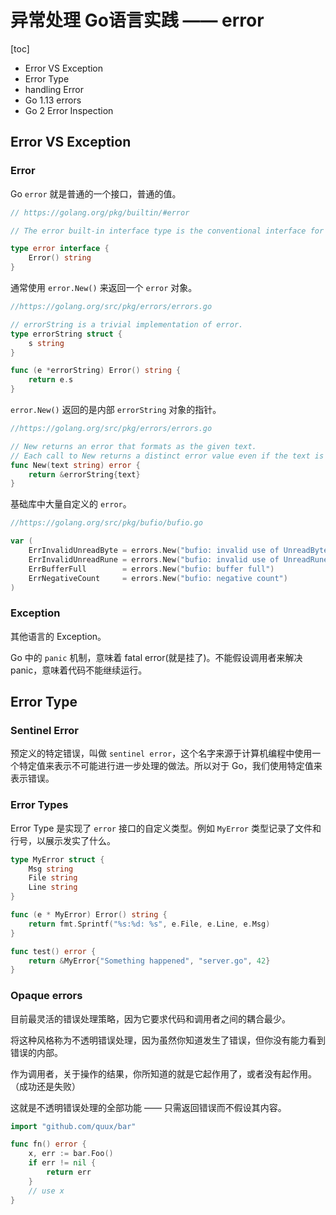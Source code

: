 # 异常处理 Go语言实践 —— error

[toc]

- Error VS Exception
- Error Type
- handling Error
- Go 1.13 errors
- Go 2 Error Inspection

## Error VS Exception

### Error

Go `error` 就是普通的一个接口，普通的值。

```go
// https://golang.org/pkg/builtin/#error

// The error built-in interface type is the conventional interface for representing an error condition, with the nil value representing no error.

type error interface {
    Error() string
}
```


通常使用 `error.New()` 来返回一个 `error` 对象。
```go
//https://golang.org/src/pkg/errors/errors.go

// errorString is a trivial implementation of error.
type errorString struct {
    s string
}

func (e *errorString) Error() string {
    return e.s
}
```

`error.New()` 返回的是内部 `errorString` 对象的指针。
```go
//https://golang.org/src/pkg/errors/errors.go

// New returns an error that formats as the given text.
// Each call to New returns a distinct error value even if the text is identical.
func New(text string) error {
    return &errorString{text}
}
```

基础库中大量自定义的 `error`。
```go
//https://golang.org/src/pkg/bufio/bufio.go

var (
    ErrInvalidUnreadByte = errors.New("bufio: invalid use of UnreadByte")
    ErrInvalidUnreadRune = errors.New("bufio: invalid use of UnreadRune")
    ErrBufferFull        = errors.New("bufio: buffer full")
    ErrNegativeCount     = errors.New("bufio: negative count")
)
```

### Exception

其他语言的 Exception。

Go 中的 `panic` 机制，意味着 fatal error(就是挂了)。不能假设调用者来解决 panic，意味着代码不能继续运行。

## Error Type

### Sentinel Error

预定义的特定错误，叫做 `sentinel error`，这个名字来源于计算机编程中使用一个特定值来表示不可能进行进一步处理的做法。所以对于 Go，我们使用特定值来表示错误。

### Error Types

Error Type 是实现了 `error` 接口的自定义类型。例如 `MyError` 类型记录了文件和行号，以展示发实了什么。
```go
type MyError struct {
    Msg string
    File string
    Line string
}

func (e * MyError) Error() string {
    return fmt.Sprintf("%s:%d: %s", e.File, e.Line, e.Msg)
}

func test() error {
    return &MyError{"Something happened", "server.go", 42}
}
```

### Opaque errors

目前最灵活的错误处理策略，因为它要求代码和调用者之间的耦合最少。

将这种风格称为不透明错误处理，因为虽然你知道发生了错误，但你没有能力看到错误的内部。

作为调用者，关于操作的结果，你所知道的就是它起作用了，或者没有起作用。（成功还是失败）

这就是不透明错误处理的全部功能 —— 只需返回错误而不假设其内容。

```go
import "github.com/quux/bar"

func fn() error {
    x, err := bar.Foo()
    if err != nil {
        return err
    }
    // use x
}
```



